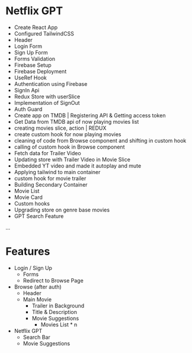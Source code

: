 # Netflix GPT

- Create React App
- Configured TailwindCSS
- Header
- Login Form
- Sign Up Form
- Forms Validation
- Firebase Setup
- Firebase Deployment
- UseRef Hook
- Authentication using Firebase
- SignIn Api
- Redux Store with userSlice
- Implementation of SignOut
- Auth Guard
- Create app on TMDB | Registering API & Getting access token
- Get Data from TMDB api of now playing movies list
- creating movies slice, action | REDUX
- create custom hook for now playing movies
- cleaning of code from Browse component and shifting in custom hook
- calling of custom hook in Browse component
- Fetch data for Trailer Video
- Updating store with Trailer Video in Movie Slice
- Embedded YT video and made it autoplay and mute
- Applying tailwind to main container
- custom hook for movie trailer
- Building Secondary Container
- Movie List
- Movie Card
- Custom hooks 
- Upgrading store on genre base movies
- GPT Search Feature


...
# Features
- Login / Sign Up
    - Forms
    - Redirect to Browse Page
- Browse (after auth)
    - Header
    - Main Movie
        - Trailer in Background
        - Title & Description
        - Movie Suggestions
             - Movies List * n
- Netflix GPT
    - Search Bar
    - Movie Suggestions